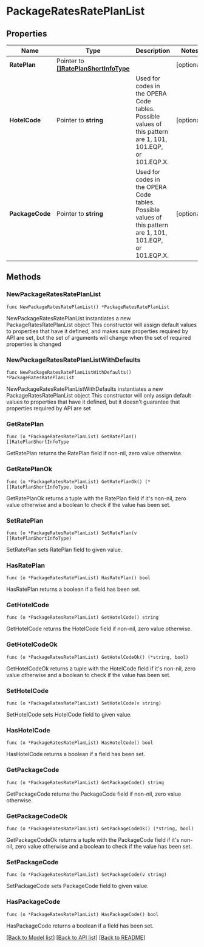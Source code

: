 # PackageRatesRatePlanList

## Properties

Name | Type | Description | Notes
------------ | ------------- | ------------- | -------------
**RatePlan** | Pointer to [**[]RatePlanShortInfoType**](RatePlanShortInfoType.md) |  | [optional] 
**HotelCode** | Pointer to **string** | Used for codes in the OPERA Code tables. Possible values of this pattern are 1, 101, 101.EQP, or 101.EQP.X. | [optional] 
**PackageCode** | Pointer to **string** | Used for codes in the OPERA Code tables. Possible values of this pattern are 1, 101, 101.EQP, or 101.EQP.X. | [optional] 

## Methods

### NewPackageRatesRatePlanList

`func NewPackageRatesRatePlanList() *PackageRatesRatePlanList`

NewPackageRatesRatePlanList instantiates a new PackageRatesRatePlanList object
This constructor will assign default values to properties that have it defined,
and makes sure properties required by API are set, but the set of arguments
will change when the set of required properties is changed

### NewPackageRatesRatePlanListWithDefaults

`func NewPackageRatesRatePlanListWithDefaults() *PackageRatesRatePlanList`

NewPackageRatesRatePlanListWithDefaults instantiates a new PackageRatesRatePlanList object
This constructor will only assign default values to properties that have it defined,
but it doesn't guarantee that properties required by API are set

### GetRatePlan

`func (o *PackageRatesRatePlanList) GetRatePlan() []RatePlanShortInfoType`

GetRatePlan returns the RatePlan field if non-nil, zero value otherwise.

### GetRatePlanOk

`func (o *PackageRatesRatePlanList) GetRatePlanOk() (*[]RatePlanShortInfoType, bool)`

GetRatePlanOk returns a tuple with the RatePlan field if it's non-nil, zero value otherwise
and a boolean to check if the value has been set.

### SetRatePlan

`func (o *PackageRatesRatePlanList) SetRatePlan(v []RatePlanShortInfoType)`

SetRatePlan sets RatePlan field to given value.

### HasRatePlan

`func (o *PackageRatesRatePlanList) HasRatePlan() bool`

HasRatePlan returns a boolean if a field has been set.

### GetHotelCode

`func (o *PackageRatesRatePlanList) GetHotelCode() string`

GetHotelCode returns the HotelCode field if non-nil, zero value otherwise.

### GetHotelCodeOk

`func (o *PackageRatesRatePlanList) GetHotelCodeOk() (*string, bool)`

GetHotelCodeOk returns a tuple with the HotelCode field if it's non-nil, zero value otherwise
and a boolean to check if the value has been set.

### SetHotelCode

`func (o *PackageRatesRatePlanList) SetHotelCode(v string)`

SetHotelCode sets HotelCode field to given value.

### HasHotelCode

`func (o *PackageRatesRatePlanList) HasHotelCode() bool`

HasHotelCode returns a boolean if a field has been set.

### GetPackageCode

`func (o *PackageRatesRatePlanList) GetPackageCode() string`

GetPackageCode returns the PackageCode field if non-nil, zero value otherwise.

### GetPackageCodeOk

`func (o *PackageRatesRatePlanList) GetPackageCodeOk() (*string, bool)`

GetPackageCodeOk returns a tuple with the PackageCode field if it's non-nil, zero value otherwise
and a boolean to check if the value has been set.

### SetPackageCode

`func (o *PackageRatesRatePlanList) SetPackageCode(v string)`

SetPackageCode sets PackageCode field to given value.

### HasPackageCode

`func (o *PackageRatesRatePlanList) HasPackageCode() bool`

HasPackageCode returns a boolean if a field has been set.


[[Back to Model list]](../README.md#documentation-for-models) [[Back to API list]](../README.md#documentation-for-api-endpoints) [[Back to README]](../README.md)


